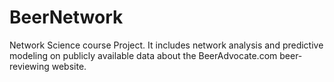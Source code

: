 # BeerNetwork

Network Science course Project.
It includes network analysis and predictive modeling on publicly available data about the BeerAdvocate.com beer-reviewing website.
